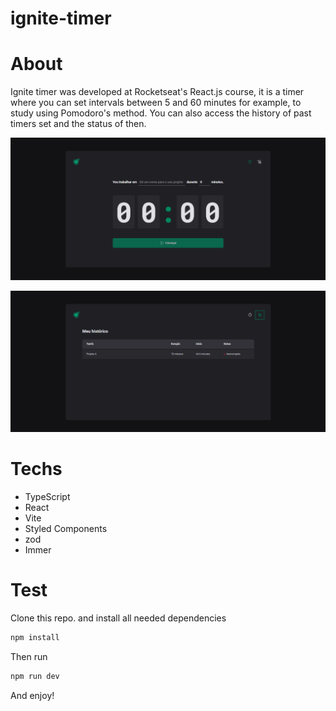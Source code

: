 # ignite-timer
# About
Ignite timer was developed at Rocketseat's React.js course, it is a timer where you can set intervals between 5 and 60 minutes  for example, to study using Pomodoro's method.
You can also access the history of past timers set and the status of then.
<p align="center"> <img src="./1.png"> </p> 
<p align="center"> <img src="./2.png"> </p> 

# Techs
- TypeScript
- React
- Vite
- Styled Components
- zod
- Immer

# Test
Clone this repo. and install all needed dependencies

```bash
npm install
```
Then run 
```bash
npm run dev
```
And enjoy!
